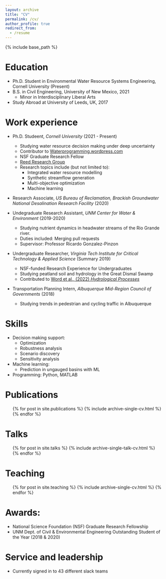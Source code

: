 ```yaml
---
layout: archive
title: "CV"
permalink: /cv/
author_profile: true
redirect_from:
  - /resume
---
```


{% include base_path %}

Education
======
* Ph.D. Student in Environmental Water Resource Systems Engineering, Cornell University (Present)
* B.S. in Civil Engineering, University of New Mexico, 2021
  * Minor in Interdisciplinary Liberal Arts
* Study Abroad at University of Leeds, UK, 2017


Work experience
======
* Ph.D. Studeent, *Cornell University* (2021 - Present)
  * Studying  water resource decision making under deep uncertainty
  * Contributor to [Waterprogramming.wordpress.com](https://waterprogramming.wordpress.com/)
  * NSF Graduate Research Fellow
  * [Reed Research Group](https://reed.cee.cornell.edu/)
  * Research topics include (but not limited to):
    * Integrated water resource modelling
    * Synthetic streamflow generation
    * Multi-objective optimization
    * Machine learning

* Research Associate, *US Bureau of Reclamation, Brackish Groundwater National Desalination Research Facility* (2020)

* Undegraduate Research Assistant, *UNM Center for Water & Environment* (2019-2020)
  * Studying nutrient dynamics in headwater streams of the Rio Grande river.
  * Duties included: Merging pull requests
  * Supervisor: Professor Ricardo Gonzalez-Pinzon

* Undergraduate Researcher, *Virginia Tech Institute for Critical Technology & Applied Science* (Summary 2019)
  * NSF-funded Research Experience for Undergraduates
  * Studying peatland soil and hydrology in the Great Dismal Swamp
  * Contributed to [Word et al., (2022) *Hydrological Processes*]( https://doi.org/10.1002/hyp.14533)

* Transportation Planning Intern, *Albuquerque Mid-Region Council of Governments*  (2018)
  * Studying trends in pedestrian and cycling traffic in Albuquerque


Skills
=======
* Decision making support:
  * Optimization
  * Robustness analysis
  * Scenario discovery
  * Sensitivity analysis
* Machine learning:
  * Prediction in ungauged basins with ML
* Programming: Python, MATLAB


Publications
======
  <ul>{% for post in site.publications %}
    {% include archive-single-cv.html %}
  {% endfor %}</ul>

Talks
======
  <ul>{% for post in site.talks %}
    {% include archive-single-talk-cv.html %}
  {% endfor %}</ul>

Teaching
======
  <ul>{% for post in site.teaching %}
    {% include archive-single-cv.html %}
  {% endfor %}</ul>

Awards:
======
* National Science Foundation (NSF) Graduate Research Fellowship
* UNM Dept. of Civil & Environmental Engineering Outstanding Student of the Year (2018 & 2020)




Service and leadership
======
* Currently signed in to 43 different slack teams
